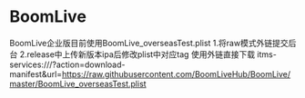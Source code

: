 # BoomLive
BoomLive企业版目前使用BoomLive_overseasTest.plist
1.将raw模式外链提交后台 
2.release中上传新版本ipa后修改plist中对应tag 
使用外链直接下载
itms-services:///?action=download-manifest&url=https://raw.githubusercontent.com/BoomLiveHub/BoomLive/master/BoomLive_overseasTest.plist
